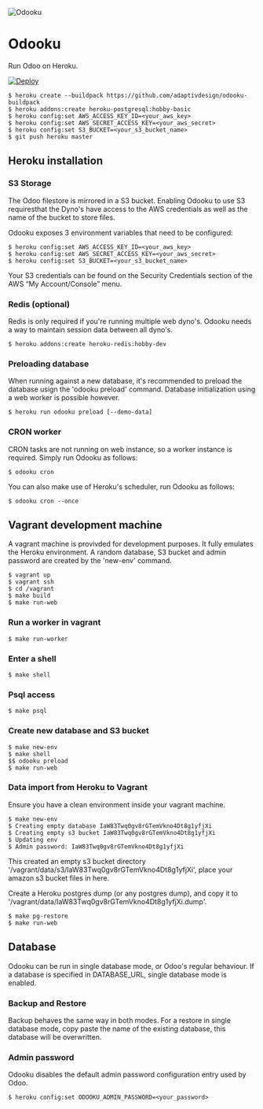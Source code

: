 ![Odooku](https://cdn.rawgit.com/adaptivdesign/odooku/master/img.svg "Odooku")

# Odooku
Run Odoo on Heroku.

[![Deploy](https://www.herokucdn.com/deploy/button.svg)](https://heroku.com/deploy)

```
$ heroku create --buildpack https://github.com/adaptivdesign/odooku-buildpack
$ heroku addons:create heroku-postgresql:hobby-basic
$ heroku config:set AWS_ACCESS_KEY_ID=<your_aws_key>
$ heroku config:set AWS_SECRET_ACCESS_KEY=<your_aws_secret>
$ heroku config:set S3_BUCKET=<your_s3_bucket_name>
$ git push heroku master
```

## Heroku installation

### S3 Storage
The Odoo filestore is mirrored in a S3 bucket. Enabling Odooku to use S3
requiresthat the Dyno's have access to the AWS credentials as well as the
name of the bucket to store files.

Odooku exposes 3 environment variables that need to be configured:

```
$ heroku config:set AWS_ACCESS_KEY_ID=<your_aws_key>
$ heroku config:set AWS_SECRET_ACCESS_KEY=<your_aws_secret>
$ heroku config:set S3_BUCKET=<your_s3_bucket_name>
```

Your S3 credentials can be found on the Security Credentials section of the
AWS “My Account/Console” menu.

### Redis (optional)
Redis is only required if you're running multiple web dyno's. Odooku needs a way
to maintain session data between all dyno's.

```
$ heroku addons:create heroku-redis:hobby-dev
```

### Preloading database
When running against a new database, it's recommended to preload the database
usign the 'odooku preload' command. Database initialization using a web worker
is possible however.

```
$ heroku run odooku preload [--demo-data]
```

### CRON worker

CRON tasks are not running on web instance, so a worker instance is required.
Simply run Odooku as follows:

```
$ odooku cron
```

You can also make use of Heroku's scheduler, run Odooku as follows:

```
$ odooku cron --once
```

## Vagrant development machine
A vagrant machine is provivded for development purposes. It fully emulates
the Heroku environment. A random database, S3 bucket and admin password are
created by the 'new-env' command.

```
$ vagrant up
$ vagrant ssh
$ cd /vagrant
$ make build
$ make run-web
```

### Run a worker in vagrant

```
$ make run-worker
```

### Enter a shell

```
$ make shell
```

### Psql access

```
$ make psql
```

### Create new database and S3 bucket

```
$ make new-env
$ make shell
$$ odooku preload
$ make run-web
```

### Data import from Heroku to Vagrant

Ensure you have a clean environment inside your vagrant machine.

```
$ make new-env
$ Creating empty database IaW83Twq0gv8rGTemVkno4Dt8g1yfjXi
$ Creating empty s3 bucket IaW83Twq0gv8rGTemVkno4Dt8g1yfjXi
$ Updating env
$ Admin password: IaW83Twq0gv8rGTemVkno4Dt8g1yfjXi
```

This created an empty s3 bucket directory '/vagrant/data/s3/IaW83Twq0gv8rGTemVkno4Dt8g1yfjXi', place
your amazon s3 bucket files in here.

Create a Heroku postgres dump (or any postgres dump), and copy it to
'/vagrant/data/IaW83Twq0gv8rGTemVkno4Dt8g1yfjXi.dump'.

```
$ make pg-restore
$ make run-web
```


## Database
Odooku can be run in single database mode, or Odoo's regular behaviour. If a
database is specified in DATABASE_URL, single database mode is enabled.

### Backup and Restore
Backup behaves the same way in both modes. For a restore in single database
mode, copy paste the name of the existing database, this database will be
overwritten.

### Admin password
Odooku disables the default admin password configuration entry used by Odoo.

```
$ heroku config:set ODOOKU_ADMIN_PASSWORD=<your_password>
```
